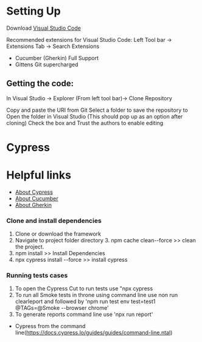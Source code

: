 # Setting Up
Download [Visual Studio Code](https://code.visualstudio.com/)

Recommended extensions for Visual Studio Code: 
Left Tool bar -> Extensions Tab -> Search Extensions
* Cucumber (Gherkin) Full Support
* Gittens Git supercharged

## Getting the code:
In Visual Studio -> Explorer (From left tool bar)-> Clone Repository

Copy and paste the URI from Git
Select a folder to save the repository to 
Open the folder in Visual Studio (This should pop up as an option after cloning) 
Check the box and Trust the authors to enable editing

# Cypress

# Helpful links
* [About Cypress](https://docs.cypress.io/guides/overview/why-cypress) 
* [About Cucumber](https://cucumber.io/docs/guides/overview/)
* [About Gherkin](https://cucumber.io/docs/gherkin/reference/)

### Clone and install dependencies

1. Clone or download the framework
2. Navigate to project folder directory 3. npm cache clean--force >> clean the project.
3. npm install >> Install Dependencies
4. npx cypress install --force >> install cypress

### Running tests cases

1. To open the Cypress Cut to run tests use "npx cypress
2. To run all Smoke tests in throne using command line use non run clearleport and followed by 'npm run test env test=test1 @TAGs=@Smoke --browser chrome'
3. To generate reports command line use 'npx run report'

* Cypress from the command line(https://docs.cypress.lo/guides/guides/command-line.ntal)
